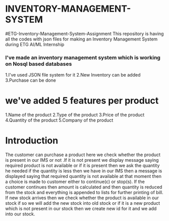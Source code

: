 # INVENTORY-MANAGEMENT-SYSTEM
#ETG-Inventory-Management-System-Assignment This repository is having all the codes with json files for making an Inventory Management System during ETG AI/ML Internship 
### I've made an inventory management system which is working on Nosql based databases
1.I've used JSON file system for it
2.New Inventory can be added 
3.Purchase can be done 
# we've added 5 features per product
1.Name of the product
2.Type of the product
3.Price of the product
4.Quantity of the product
5.Company of the product 
# Introduction 
The customer can purchase a product here we check whether the product is present in our IMS or not .If it is not present we display message saying required product is not available or if it is present then we ask the quantity he needed if the quantity is less then we have in our IMS then a message is displayed saying that required quantity is not available at that moment then a choice is made to customer either to continue(c) or stop(s). If the customer continues then amount is calculated and then quantity is reduced from the stock and everything is appended to lists for further printing of bill.  
If new stock arrives then we check whether the product is available in our stock if so we will add the new stock into old stock or if it is a new product which is not present in our stock then we create new id for it and we add into our stock.

